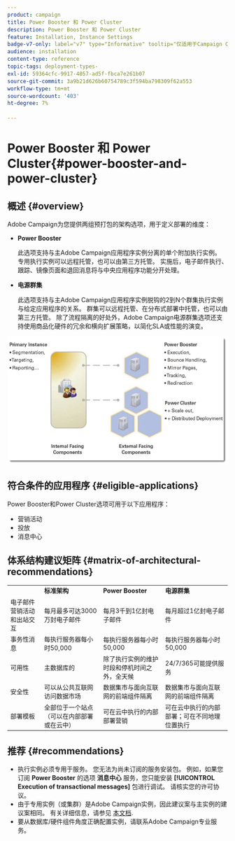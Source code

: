 ```yaml
---
product: campaign
title: Power Booster 和 Power Cluster
description: Power Booster 和 Power Cluster
feature: Installation, Instance Settings
badge-v7-only: label="v7" type="Informative" tooltip="仅适用于Campaign Classicv7"
audience: installation
content-type: reference
topic-tags: deployment-types-
exl-id: 59364cfc-9917-4057-ad5f-fbca7e261b07
source-git-commit: 3a9b21d626b60754789c3f594ba798309f62a553
workflow-type: tm+mt
source-wordcount: '403'
ht-degree: 7%

---
```


# Power Booster 和 Power Cluster{#power-booster-and-power-cluster}



## 概述 {#overview}

Adobe Campaign为您提供两组预打包的架构选项，用于定义部署的维度：

* **Power Booster**

  此选项支持与主Adobe Campaign应用程序实例分离的单个附加执行实例。 专用执行实例可以远程托管，也可以由第三方托管。 实施后，电子邮件执行、跟踪、镜像页面和退回消息将与中央应用程序功能分开处理。

* **电源群集**

  此选项支持与主Adobe Campaign应用程序实例脱钩的2到N个群集执行实例与给定应用程序的关系。 群集可以远程托管、在分布式部署中托管，也可以由第三方托管。 除了流程隔离的好处外，Adobe Campaign电源群集选项还支持使用商品化硬件的冗余和横向扩展策略，以简化SLA或性能的演变。

![](assets/architectural_options_diagram.png)

## 符合条件的应用程序 {#eligible-applications}

Power Booster和Power Cluster选项可用于以下应用程序：

* 营销活动
* 投放
* 消息中心

## 体系结构建议矩阵 {#matrix-of-architectural-recommendations}

<table> 
 <tbody> 
  <tr> 
   <td> </td> 
   <td> <strong>标准架构</strong><br /> </td> 
   <td> <strong>Power Booster</strong><br /> </td> 
   <td> <strong>电源群集</strong><br /> </td> 
  </tr> 
  <tr> 
   <td> 电子邮件营销活动和出站交互<br /> </td> 
   <td> 每月最多可达3000万封电子邮件<br /> </td> 
   <td> 每月3千到1亿封电子邮件<br /> </td> 
   <td> 每月超过1亿封电子邮件<br /> </td> 
  </tr> 
  <tr> 
   <td> 事务性消息<br /> </td> 
   <td> 每执行服务器每小时50,000<br /> </td> 
   <td> 每执行服务器每小时50,000<br /> </td> 
   <td> 每执行服务器每小时50,000<br /> </td> 
  </tr> 
  <tr> 
   <td> 可用性<br /> </td> 
   <td> 主数据库的<br /> </td> 
   <td> 除了执行实例的维护时段和停机时间之外，全天候<br /> </td> 
   <td> 24/7/365可能提供服务<br /> </td> 
  </tr> 
  <tr> 
   <td> 安全性<br /> </td> 
   <td> 可以从公共互联网访问数据市场<br /> </td> 
   <td> 数据集市与面向互联网的前端组件隔离<br /> </td> 
   <td> 数据集市与面向互联网的前端组件隔离<br /> </td> 
  </tr> 
  <tr> 
   <td> 部署模板<br /> </td> 
   <td> 全部位于一个站点（可以在内部部署或在云中）<br /> </td> 
   <td> 可在云中执行的内部部署营销<br /> </td> 
   <td> 可在云中执行的内部部署；可在不同地理位置执行<br /> </td> 
  </tr> 
 </tbody> 
</table>

## 推荐 {#recommendations}

* 执行实例必须专用于服务。 您无法为尚未订阅的服务安装包。 例如，如果您订阅 **Power Booster** 的选项 **消息中心** 服务，您只能安装 **[!UICONTROL Execution of transactional messages]** 包进行调试。 请核实您的许可协议。
* 由于专用实例（或集群）是Adobe Campaign实例，因此建议案与主实例的建议案相同。 有关详细信息，请参见 [本文档](../../production/using/foreword.md).
* 要从数据库/硬件组件角度正确配置实例，请联系Adobe Campaign专业服务。
